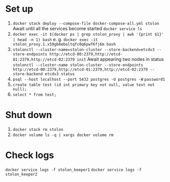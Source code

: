 # Set up
1. `docker stack deploy --compose-file docker-compose-all.yml stolon`
Await until all the services become started
`docker service ls`
2. `docker exec -it $(docker ps | grep stolon_proxy | awk '{print $1}' | head -n 1) bash` e. g. `docker exec -it stolon_proxy.1.x59gb8eboltqfc0q6pwf6fj6m bash`
3. `stolonctl --cluster-name=stolon-cluster --store-backend=etcdv3 --store-endpoints http://etcd-00:2379,http://etcd-01:2379,http://etcd-02:2379 init`
Await appearing two nodes in status
`stolonctl --cluster-name stolon-cluster --store-endpoints http://etcd-00:2379,http://etcd-01:2379,http://etcd-02:2379 --store-backend etcdv3 status`
4. `psql --host localhost --port 5432 postgres -U postgres -W`
`password1`
5. `create table test (id int primary key not null, value text not null);`
6. `select * from test;`

# Shut down
1. `docker stack rm stolon`
2. `docker volume ls -q | xargs docker volume rm`

# Check logs
`docker service logs -f stolon_keeper1`
`docker service logs -f stolon_keeper2`